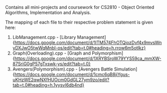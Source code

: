 Contains all mini-projects and coursework for CS2810 - Object Oriented Algorithms, Implementation and Analysis.

The mapping of each file to their respective problem statement is given here:

1) LibManagement.cpp - [Library Management]{https://docs.google.com/document/d/1lTM574FhOTQiozDvf4x9mvsWnyDXJwO5twWqMnbI-os/edit?tab=t.0#heading=h.rrow6m5otlkz}
2) Graph(Overloading).cpp - [Graph and Polymorphism]{https://docs.google.com/document/d/1XRYBSroW79YYS59ca_mmXW-87SriG0gP57gTxswk-ys/edit?tab=t.0}
3) Avengers(Polymorphism).cpp - [Avengers Battle Simulation]{https://docs.google.com/document/d/1cmc6qB8jiYgus-uKHzWE2qwNXfHUOcm0GdGL27ym9zo/edit?tab=t.0#heading=h.1yysvl6db4nd}
